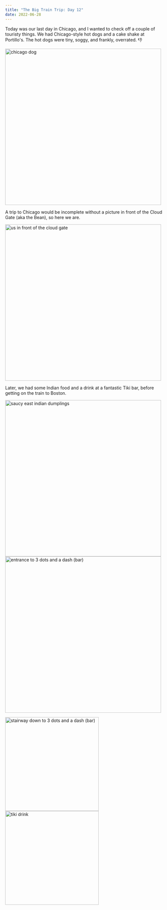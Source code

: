 ```yaml
---
title: "The Big Train Trip: Day 12"
date: 2022-06-28
---
```


Today was our last day in Chicago, and I wanted to check off a couple of touristy things. We had Chicago-style hot dogs and a cake shake at Portillo's. The hot dogs were tiny, soggy, and frankly, overrated. 👎

<img src="/github-pages-with-jekyll/docs/assets/images/day12_dog.jpg" alt="chicago dog" width="500"/>

A trip to Chicago would be incomplete without a picture in front of the Cloud Gate (aka the Bean), so here we are.

<img src="/github-pages-with-jekyll/docs/assets/images/day12_bean.jpg" alt="us in front of the cloud gate" width="500"/>

Later, we had some Indian food and a drink at a fantastic Tiki bar, before getting on the train to Boston.

<img src="/github-pages-with-jekyll/docs/assets/images/day12_food.jpg" alt="saucy east indian dumplings" width="500"/>

<img src="/github-pages-with-jekyll/docs/assets/images/day12_tiki1.jpg" alt="entrance to 3 dots and a dash (bar)" width="500"/>

<p>
<img src="/github-pages-with-jekyll/docs/assets/images/day12_tiki2.jpg" alt="stairway down to 3 dots and a dash (bar)" width="300"/>

<img src="/github-pages-with-jekyll/docs/assets/images/day12_tiki3.jpg" alt="tiki drink" width="300"/>
</p>

